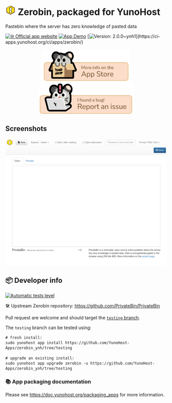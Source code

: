 <!--
N.B.: This README was automatically generated by <https://github.com/YunoHost/apps_tools/blob/main/readme_generator>
It shall NOT be edited by hand.
-->

<h1>
  <img src="https://raw.githubusercontent.com/YunoHost/apps/main/logos/zerobin.png" width="32px" alt="Logo of Zerobin">
  Zerobin, packaged for YunoHost
</h1>

Pastebin where the server has zero knowledge of pasted data

[![🌐 Official app website](https://img.shields.io/badge/Official_app_website-darkgreen?style=for-the-badge)](https://privatebin.info/)
[![App Demo](https://img.shields.io/badge/App_Demo-blue?style=for-the-badge)](https://privatebin.net/)
[![Version: 2.0.0~ynh1](https://img.shields.io/badge/Version-2.0.0~ynh1-rgba(0,150,0,1)?style=for-the-badge)](https://ci-apps.yunohost.org/ci/apps/zerobin/)

<div align="center">
<a href="https://apps.yunohost.org/app/zerobin"><img height="100px" src="https://github.com/YunoHost/yunohost-artwork/raw/refs/heads/main/badges/neopossum-badges/badge_more_info_on_the_appstore.svg"/></a>
<a href="https://github.com/YunoHost-Apps/zerobin_ynh/issues"><img height="100px" src="https://github.com/YunoHost/yunohost-artwork/raw/refs/heads/main/badges/neopossum-badges/badge_report_an_issue.svg"/></a>
</div>


## Screenshots
![Screenshot of Zerobin](./doc/screenshots/screenshot.png)

## 📦 Developer info

[![Automatic tests level](https://apps.yunohost.org/badge/cilevel/zerobin)](https://ci-apps.yunohost.org/ci/apps/zerobin/)

🛠️ Upstream Zerobin repository: <https://github.com/PrivateBin/PrivateBin>

Pull request are welcome and should target the [`testing` branch](https://github.com/YunoHost-Apps/zerobin_ynh/tree/testing).

The `testing` branch can be tested using:
```
# fresh install:
sudo yunohost app install https://github.com/YunoHost-Apps/zerobin_ynh/tree/testing

# upgrade an existing install:
sudo yunohost app upgrade zerobin -u https://github.com/YunoHost-Apps/zerobin_ynh/tree/testing
```

### 📚 App packaging documentation

Please see <https://doc.yunohost.org/packaging_apps> for more information.